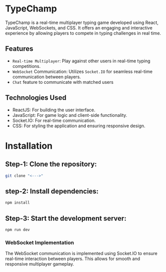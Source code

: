 # TypeChamp

TypeChamp is a real-time multiplayer typing game developed using React, JavaScript, WebSockets, and CSS. It offers an engaging and interactive experience by allowing players to compete in typing challenges in real time.





## Features

- `Real-time Multiplayer`: Play against other users in real-time typing competitions.
- `WebSocket` Communication: Utilizes `Socket.IO` for seamless real-time communication between players.
- `Chat` feature to communicate with matched users


## Technologies Used

- ReactJS: For building the user interface.
- JavaScript: For game logic and client-side functionality.
- Socket.IO: For real-time communication.
- CSS: For styling the application and ensuring responsive design.
# Installation

## Step-1: Clone the repository:

```bash
git clone "<--->"
```
## step-2: Install dependencies:

```bash
npm install
```

## Step-3: Start the development server:

```bash
npm run dev
```



### WebSocket Implementation

The WebSocket communication is implemented using Socket.IO to ensure real-time interaction between players. This allows for smooth and responsive multiplayer gameplay.


